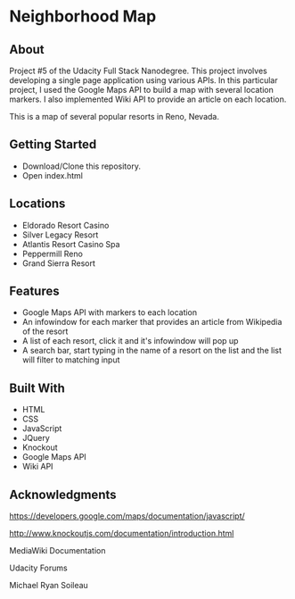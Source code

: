 # Neighborhood Map

## About

Project #5 of the Udacity Full Stack Nanodegree. This project involves developing a single page application using various APIs. In this particular project, I used the Google Maps API to build a map with several location markers. I also implemented Wiki API to provide an article on each location.

This is a map of several popular resorts in Reno, Nevada.

## Getting Started

* Download/Clone this repository.
* Open index.html

## Locations
* Eldorado Resort Casino
* Silver Legacy Resort
* Atlantis Resort Casino Spa
* Peppermill Reno
* Grand Sierra Resort

## Features

* Google Maps API with markers to each location
* An infowindow for each marker that provides an article from Wikipedia of the resort
* A list of each resort, click it and it's infowindow will pop up
* A search bar, start typing in the name of a resort on the list and the list will filter to matching input

## Built With

* HTML
* CSS
* JavaScript
* JQuery
* Knockout
* Google Maps API
* Wiki API

## Acknowledgments

https://developers.google.com/maps/documentation/javascript/

http://www.knockoutjs.com/documentation/introduction.html

MediaWiki Documentation

Udacity Forums

Michael Ryan Soileau
